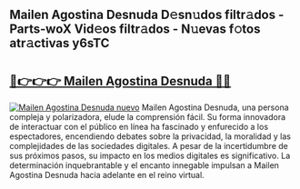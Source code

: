 ## Mailen Agostina Desnuda D𝚎sn𝚞dos filtr𝚊dos - Parts-woX Vid𝚎os filtr𝚊dos - N𝚞evas f𝚘tos atr𝚊ctivas y6sTC

# <h2><a href="http://mb2ecxx.tromn.icu/?c=Mailen+Agostina+Desnuda">🔗👉👉👉 Mailen Agostina Desnuda 🔗🔗</a></h2>

[![Mailen Agostina Desnuda nuevo](https://i.imgur.com/pEAQMta.gif)](http://mb2ecxx.tromn.icu/?c=Mailen+Agostina+Desnuda)
Mailen Agostina Desnuda, una persona compleja y polarizadora, elude la comprensión fácil. Su forma innovadora de interactuar con el público en línea ha fascinado y enfurecido a los espectadores, encendiendo debates sobre la privacidad, la moralidad y las complejidades de las sociedades digitales. A pesar de la incertidumbre de sus próximos pasos, su impacto en los medios digitales es significativo. La determinación inquebrantable y el encanto innegable impulsan a Mailen Agostina Desnuda hacia adelante en el reino virtual.
